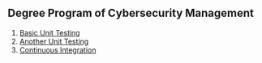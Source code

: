 ## Degree Program of Cybersecurity Management

1. [Basic Unit Testing](https://docs.google.com/presentation/d/1ajpCVy6oh5KCS0XniTHTijF8y_X1I_Y44nEj1KwC9FE/edit?usp=sharing)
2. [Another Unit Testing](https://docs.google.com/presentation/d/1gL409Wpgwxa4vEVTS4n89CVMchdxSVqyEcBizRRa6AQ/edit?usp=sharing)
3. [Continuous Integration](https://docs.google.com/presentation/d/10PEVqsC4PJ_RUMXi5wBnGbJwLMhkFSmCJF7VGcMR4vk/edit?usp=sharing)

